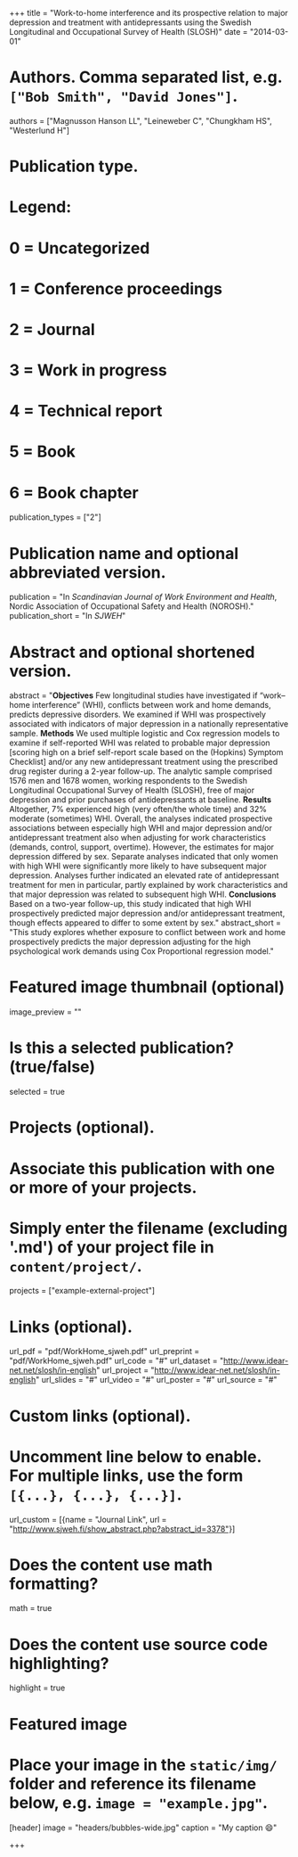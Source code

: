 +++
title = "Work-to-home interference and its prospective relation to major depression and treatment with antidepressants using the Swedish Longitudinal and Occupational Survey of Health (SLOSH)"
date = "2014-03-01"

# Authors. Comma separated list, e.g. `["Bob Smith", "David Jones"]`.
authors = ["Magnusson Hanson LL", "Leineweber C", "Chungkham HS", "Westerlund H"]

# Publication type.
# Legend:
# 0 = Uncategorized
# 1 = Conference proceedings
# 2 = Journal
# 3 = Work in progress
# 4 = Technical report
# 5 = Book
# 6 = Book chapter
publication_types = ["2"]

# Publication name and optional abbreviated version.
publication = "In *Scandinavian Journal of Work Environment and Health*, Nordic Association of Occupational Safety and Health (NOROSH)."
publication_short = "In *SJWEH*"

# Abstract and optional shortened version.
abstract = "**Objectives** Few longitudinal studies have investigated if “work–home interference” (WHI), conflicts between work and home demands, predicts depressive disorders. We examined if WHI was prospectively associated with indicators of major depression in a nationally representative sample. **Methods** We used multiple logistic and Cox regression models to examine if self-reported WHI was related to probable major depression [scoring high on a brief self-report scale based on the (Hopkins) Symptom Checklist] and/or any new antidepressant treatment using the prescribed drug register during a 2-year follow-up. The analytic sample comprised 1576 men and 1678 women, working respondents to the Swedish Longitudinal Occupational Survey of Health (SLOSH), free of major depression and prior purchases of antidepressants at baseline. **Results** Altogether, 7% experienced high (very often/the whole time) and 32% moderate (sometimes) WHI. Overall, the analyses indicated prospective associations between especially high WHI and major depression and/or antidepressant treatment also when adjusting for work characteristics (demands, control, support, overtime). However, the estimates for major depression differed by sex. Separate analyses indicated that only women with high WHI were significantly more likely to have subsequent major depression. Analyses further indicated an elevated rate of antidepressant treatment for men in particular, partly explained by work characteristics and that major depression was related to subsequent high WHI. **Conclusions** Based on a two-year follow-up, this study indicated that high WHI prospectively predicted major depression and/or antidepressant treatment, though effects appeared to differ to some extent by sex."
abstract_short = "This study explores whether exposure to conflict between work and home prospectively predicts the major depression adjusting for the high psychological work demands using Cox Proportional regression model."

# Featured image thumbnail (optional)
image_preview = ""

# Is this a selected publication? (true/false)
selected = true

# Projects (optional).
#   Associate this publication with one or more of your projects.
#   Simply enter the filename (excluding '.md') of your project file in `content/project/`.
projects = ["example-external-project"]

# Links (optional).
url_pdf = "pdf/WorkHome_sjweh.pdf"
url_preprint = "pdf/WorkHome_sjweh.pdf"
url_code = "#"
url_dataset = "http://www.idear-net.net/slosh/in-english"
url_project = "http://www.idear-net.net/slosh/in-english"
url_slides = "#"
url_video = "#"
url_poster = "#"
url_source = "#"

# Custom links (optional).
#   Uncomment line below to enable. For multiple links, use the form `[{...}, {...}, {...}]`.
url_custom = [{name = "Journal Link", url = "http://www.sjweh.fi/show_abstract.php?abstract_id=3378"}]

# Does the content use math formatting?
math = true

# Does the content use source code highlighting?
highlight = true

# Featured image
# Place your image in the `static/img/` folder and reference its filename below, e.g. `image = "example.jpg"`.
[header]
image = "headers/bubbles-wide.jpg"
caption = "My caption :smile:"

+++
